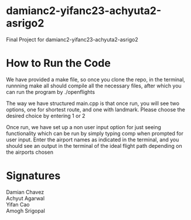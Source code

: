 # damianc2-yifanc23-achyuta2-asrigo2
Final Project for damianc2-yifanc23-achyuta2-asrigo2 
# How to Run the Code

We have provided a make file, so once you clone the repo, in the terminal, runnning make all should compile all the necessary files, after which you can run the program by ./openflights 

The way we have structured main.cpp is that once run, you will see two options, one for shortest route, and one with landmark. Please choose the desired choice by entering 1 or 2 

Once run, we have set up a non user input option for just seeing functionality which can be run by simply typing comp when prompted for user input. Enter the airport names as indicated in the terminal, and you should see an output in the terminal of the ideal flight path depending on the airports chosen

# Signatures

Damian Chavez \
Achyut Agarwal \
Yifan Cao \
Amogh Srigopal
